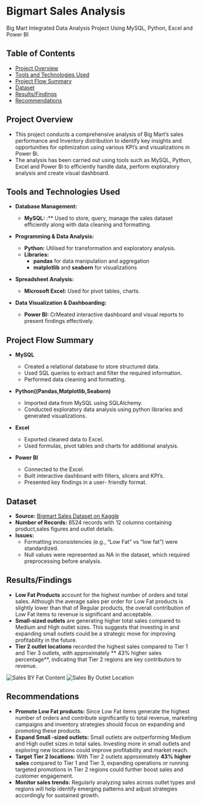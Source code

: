 # Bigmart Sales Analysis
Big Mart Integrated Data Analysis Project Using MySQL, Python, Excel and Power BI

## Table of Contents

 - [Project Overview](#project-overview)
 - [Tools and Technologies Used](#tools-and-technologies-used)
 - [Project Flow Summary](#project-flow-summary)
 - [Dataset](#dataset)
 - [Results/Findings](#results-findings)
 - [Recommendations](#recommendations)



 ## Project Overview

  - This project conducts a comprehensive analysis of Big Mart’s sales performance and Inventory distribution to identify key insights and
    opportunities for optimization using various KPI’s and visualizations in Power Bi.
  - The analysis has been carried out using tools such as MySQL, Python, Excel and Power Bi to efficiently handle data, perform exploratory analysis and create visual dashboard.



 ## Tools and Technologies Used  

 - **Database Management:**
    - **MySQL:** :** Used to store, query, manage the sales dataset efficiently along with data cleaning and formatting.

 - **Programming & Data Analysis:**
     - **Python:**  Utilised for transformation and exploratory analysis.
     - **Libraries:**
        - **pandas** for data manipulation and aggregation
        - **matplotlib** and **seaborn** for visualizations
   
 - **Spreadsheet Analysis:**
     - **Microsoft Excel:** Used for pivot tables, charts.

 - **Data Visualization & Dashboarding:**
     - **Power BI:** CrMeated interactive dashboard and visual reports to present findings effectively.
  


 ## Project Flow Summary  
 
   - **MySQL**
      - Created a relational database to store structured data.
      - Used SQL queries to extract and filter the required information.
      - Performed data cleaning and formatting.

   - **Python((Pandas,Matplotlib,Seaborn)**
      - Imported data from MySQL using SQLAlchemy.
      - Conducted exploratory data analysis using python libraries and  generated visualizations.
    
   - **Excel**
      - Exported cleaned data to Excel.
      - Used formulas, pivot tables and charts for additional analysis.

   - **Power BI**
      - Connected to the Excel.
      -	Built interactive dashboard with filters, slicers and KPI’s.
      -	Presented key findings in a user- friendly format.
    



 ## Dataset   
  
  - **Source:** [Bigmart Sales Dataset on Kaggle]( https://www.kaggle.com/datasets/ahmadrezagholami2001/bigmart-sales-dataset)
  - **Number of Records:** 8524 records with 12 columns containing product,sales figures and outlet details.
  - **Issues:**
     - Formatting inconsistencies (e.g., “Low Fat” vs “low fat”) were standardized.
     - Null values were represented as NA in the dataset, which required preprocessing before analysis.


   
 ## Results/Findings

   - **Low Fat Products** account for the highest number of orders and total sales. Although the average sales per order for Low Fat products is slightly lower than that of Regular products, the overall contribution of Low Fat items to revenue is significant and acceptable.    
   - **Small-sized outlets** are generating higher total sales compared to Medium and High outlet sizes. This suggests that investing in and expanding small outlets could be a strategic move for improving profitability in the future.
   - **Tier 2 outlet locations** recorded the highest sales compared to Tier 1 and Tier 3 outlets, with approximately ** 43% higher sales percentage**, indicating that Tier 2 regions are key contributors to revenue.
     
   ![Sales BY Fat Content](images/sales_by_fat_content.png)
   ![Sales By Outlet Location](images/sales_by_outlet_location.png)
   



 ## Recommendations

   - **Promote Low Fat products:** Since Low Fat items generate the highest number of orders and contribute significantly to total revenue, marketing campaigns and inventory strategies should focus on expanding and promoting these products.
   - **Expand Small -sized outlets:** Small outlets are outperforming Medium and High outlet sizes in total sales. Investing more in small outlets and exploring new locations could improve profitability and market reach.
   - **Target Tier 2 locations:**  With Tier 2 outlets approximately **43% higher sales** compared to Tier 1 and Tier 3, expanding operations or running targeted promotions in Tier 2 regions could further boost sales and customer engagement.
   - **Monitor sales trends:**  Regularly analyzing sales across outlet types and regions will help identify emerging patterns and adjust strategies accordingly for sustained growth.
    

 

  
    
    





      
   
      
                  
   

 



